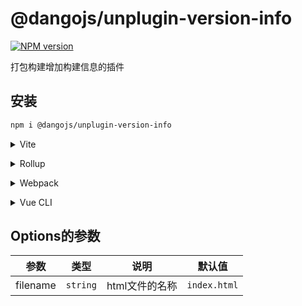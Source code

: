 # @dangojs/unplugin-version-info

[![NPM version](https://img.shields.io/npm/v/@dangojs/unplugin-version-info?color=a1b858&label=)](https://www.npmjs.com/package/@dangojs/unplugin-version-info)

打包构建增加构建信息的插件


## 安装

```bash
npm i @dangojs/unplugin-version-info
```

<details>
<summary>Vite</summary><br>

```ts
// vite.config.ts
import VersionInfo from '@dangojs/unplugin-version-info/vite';

export default defineConfig({
  plugins: [
    VersionInfo(),
  ],
})
```



<br></details>

<details>
<summary>Rollup</summary><br>

```ts
// 暂无测试
// rollup.config.js
// import Starter from 'unplugin-starter/rollup'

// export default {
//   plugins: [
//     Starter({ /* options */ }),
//   ],
// }
```

<br></details>


<details>
<summary>Webpack</summary><br>

```ts
// webpack.config.js
module.exports = {
  /* ... */
  plugins: [
    require('unplugin-starter/webpack')()
  ]
}
```

<br></details>


<details>
<summary>Vue CLI</summary><br>

```ts
const VersionInfo = require('@dangojs/unplugin-version-info').default;
// vue.config.js
module.exports = {
  configureWebpack: {
    plugins: [
       VersionInfo.webpack(),
    ],
  },
}
```

<br></details>


## Options的参数
|参数|类型|说明|默认值|
|---|---|----|----|
|filename| `string` |html文件的名称 | `index.html`|


